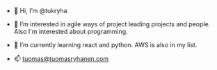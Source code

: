 - 👋 Hi, I’m @tukryha
- 👀 I’m interested in agile ways of project leading projects and people. Also I'm interested about programming.
- 🌱 I’m currently learning react and python. AWS is also in my list.

- 📫 tuomas@tuomasryhanen.com

<!---
tukryha/tukryha is a ✨ special ✨ repository because its `README.md` (this file) appears on your GitHub profile.
You can click the Preview link to take a look at your changes.
--->

